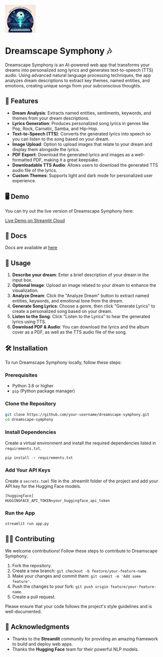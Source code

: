![Dreamscape Symphony](logo.png)
# Dreamscape Symphony 🎶


Dreamscape Symphony is an AI-powered web app that transforms your dreams into personalized song lyrics and generates text-to-speech (TTS) audio. Using advanced natural language processing techniques, the app analyzes dream descriptions to extract key themes, named entities, and emotions, creating unique songs from your subconscious thoughts.

## 🚀 Features

- **Dream Analysis**: Extracts named entities, sentiments, keywords, and themes from your dream descriptions.
- **Lyrics Generation**: Produces personalized song lyrics in genres like Pop, Rock, Carnatic, Samba, and Hip-Hop.
- **Text-to-Speech (TTS)**: Converts the generated lyrics into speech so you can listen to the song based on your dream.
- **Image Upload**: Option to upload images that relate to your dream and display them alongside the lyrics.
- **PDF Export**: Download the generated lyrics and images as a well-formatted PDF, making it a great keepsake.
- **Downloadable TTS Audio**: Allows users to download the generated TTS audio file of the lyrics.
- **Custom Themes**: Supports light and dark mode for personalized user experience.

## 🖥️ Demo

You can try out the live version of Dreamscape Symphony here:

[Live Demo on Streamlit Cloud](https://dreamscape-symphony.streamlit.app/)

## 📖 Docs
Docs are available at [here](https://avaneesh2001.github.io/dreamscape-symphony/index.html)
## 📖 Usage

1. **Describe your dream**: Enter a brief description of your dream in the input box.
2. **Optional Image**: Upload an image related to your dream to enhance the visualization.
3. **Analyze Dream**: Click the "Analyze Dream" button to extract named entities, keywords, and emotional tone from the dream.
4. **Generate Song Lyrics**: Choose a genre, then click "Generate Lyrics" to create a personalized song based on your dream.
5. **Listen to the Song**: Click "Listen to the Lyrics" to hear the generated lyrics using TTS.
6. **Download PDF & Audio**: You can download the lyrics and the album cover as a PDF, as well as the TTS audio file of the song.


## 🛠️ Installation

To run Dreamscape Symphony locally, follow these steps:

### Prerequisites

- Python 3.8 or higher
- `pip` (Python package manager)

### Clone the Repository

```bash
git clone https://github.com/your-username/dreamscape-symphony.git
cd dreamscape-symphony
```

### Install Dependencies

Create a virtual environment and install the required dependencies listed in `requirements.txt`.

```bash
pip install -r requirements.txt
```

### Add Your API Keys

Create a `secrets.toml` file in the .streamlit folder of the project and add your API key for the Hugging Face models.

```
[huggingface]
HUGGINGFACE_API_TOKEN=your_huggingface_api_token
```

### Run the App

```bash
streamlit run app.py
```

## 🧑‍💻 Contributing

We welcome contributions! Follow these steps to contribute to Dreamscape Symphony:

1. Fork the repository.
2. Create a new branch: `git checkout -b feature/your-feature-name`.
3. Make your changes and commit them: `git commit -m 'Add some feature'`.
4. Push the changes to your fork: `git push origin feature/your-feature-name`.
5. Create a pull request.

Please ensure that your code follows the project's style guidelines and is well-documented.

## 💬 Acknowledgments

- Thanks to the **Streamlit** community for providing an amazing framework to build and deploy web apps.
- Thanks the **Hugging Face** team for their powerful NLP models.
